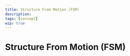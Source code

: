 ```yaml
---
title: Structure From Motion (FSM)
description: 
tags: [concept]
wip: true
---
```


# Structure From Motion (FSM)

